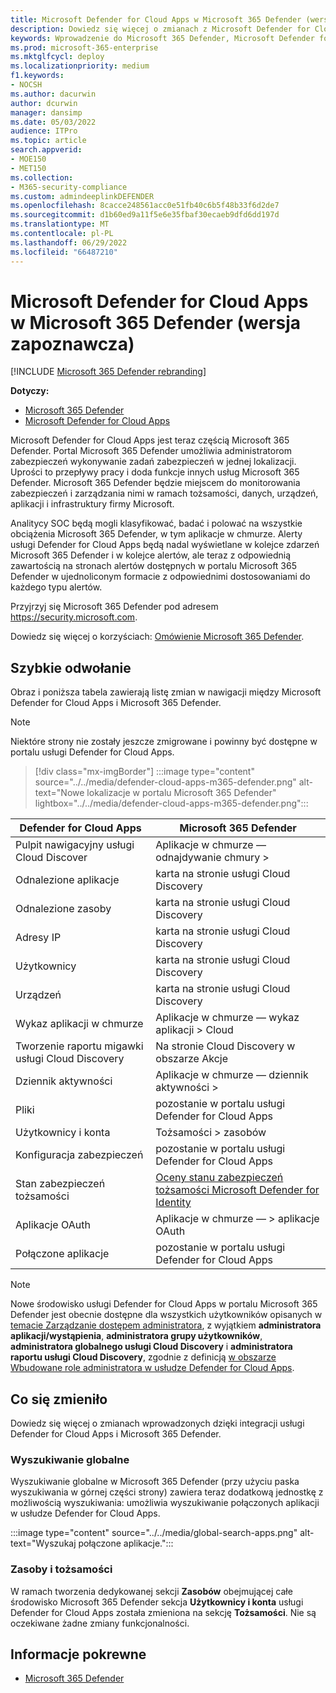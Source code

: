 ```yaml
---
title: Microsoft Defender for Cloud Apps w Microsoft 365 Defender (wersja zapoznawcza)
description: Dowiedz się więcej o zmianach z Microsoft Defender for Cloud Apps na Microsoft 365 Defender
keywords: Wprowadzenie do Microsoft 365 Defender, Microsoft Defender for Cloud Apps
ms.prod: microsoft-365-enterprise
ms.mktglfcycl: deploy
ms.localizationpriority: medium
f1.keywords:
- NOCSH
ms.author: dacurwin
author: dcurwin
manager: dansimp
ms.date: 05/03/2022
audience: ITPro
ms.topic: article
search.appverid:
- MOE150
- MET150
ms.collection:
- M365-security-compliance
ms.custom: admindeeplinkDEFENDER
ms.openlocfilehash: 8cacce248561acc0e51fb40c6b5f48b33f6d2de7
ms.sourcegitcommit: d1b60ed9a11f5e6e35fbaf30ecaeb9dfd6dd197d
ms.translationtype: MT
ms.contentlocale: pl-PL
ms.lasthandoff: 06/29/2022
ms.locfileid: "66487210"
---
```

# <a name="microsoft-defender-for-cloud-apps-in-microsoft-365-defender-preview"></a>Microsoft Defender for Cloud Apps w Microsoft 365 Defender (wersja zapoznawcza)

[!INCLUDE [Microsoft 365 Defender rebranding](../includes/microsoft-defender.md)]

**Dotyczy:**

- [Microsoft 365 Defender](microsoft-365-defender.md)
- [Microsoft Defender for Cloud Apps](/defender-cloud-apps/)

Microsoft Defender for Cloud Apps jest teraz częścią Microsoft 365 Defender. Portal Microsoft 365 Defender umożliwia administratorom zabezpieczeń wykonywanie zadań zabezpieczeń w jednej lokalizacji. Uprości to przepływy pracy i doda funkcje innych usług Microsoft 365 Defender. Microsoft 365 Defender będzie miejscem do monitorowania zabezpieczeń i zarządzania nimi w ramach tożsamości, danych, urządzeń, aplikacji i infrastruktury firmy Microsoft.

Analitycy SOC będą mogli klasyfikować, badać i polować na wszystkie obciążenia Microsoft 365 Defender, w tym aplikacje w chmurze.
Alerty usługi Defender for Cloud Apps będą nadal wyświetlane w kolejce zdarzeń Microsoft 365 Defender i w kolejce alertów, ale teraz z odpowiednią zawartością na stronach alertów dostępnych w portalu Microsoft 365 Defender w ujednoliconym formacie z odpowiednimi dostosowaniami do każdego typu alertów.

Przyjrzyj się Microsoft 365 Defender pod adresem <https://security.microsoft.com>.

Dowiedz się więcej o korzyściach: [Omówienie Microsoft 365 Defender](microsoft-365-defender.md).

## <a name="quick-reference"></a>Szybkie odwołanie

Obraz i poniższa tabela zawierają listę zmian w nawigacji między Microsoft Defender for Cloud Apps i Microsoft 365 Defender.

> [!NOTE]
> Niektóre strony nie zostały jeszcze zmigrowane i powinny być dostępne w portalu usługi Defender for Cloud Apps.

> [!div class="mx-imgBorder"]
> :::image type="content" source="../../media/defender-cloud-apps-m365-defender.png" alt-text="Nowe lokalizacje w portalu Microsoft 365 Defender" lightbox="../../media/defender-cloud-apps-m365-defender.png":::

| Defender for Cloud Apps | Microsoft 365 Defender |
|---------|---------|
| Pulpit nawigacyjny usługi Cloud Discover | Aplikacje w chmurze — odnajdywanie chmury > |
| Odnalezione aplikacje | karta na stronie usługi Cloud Discovery |
| Odnalezione zasoby | karta na stronie usługi Cloud Discovery |
| Adresy IP | karta na stronie usługi Cloud Discovery |
| Użytkownicy | karta na stronie usługi Cloud Discovery |
| Urządzeń | karta na stronie usługi Cloud Discovery |
| Wykaz aplikacji w chmurze |  Aplikacje w chmurze — wykaz aplikacji > Cloud |
| Tworzenie raportu migawki usługi Cloud Discovery | Na stronie Cloud Discovery w obszarze Akcje |
| Dziennik aktywności | Aplikacje w chmurze — dziennik aktywności > |
| Pliki | pozostanie w portalu usługi Defender for Cloud Apps |
| Użytkownicy i konta | Tożsamości > zasobów |
| Konfiguracja zabezpieczeń | pozostanie w portalu usługi Defender for Cloud Apps |
| Stan zabezpieczeń tożsamości | [Oceny stanu zabezpieczeń tożsamości Microsoft Defender for Identity](/defender-for-identity/isp-overview) |
| Aplikacje OAuth | Aplikacje w chmurze — > aplikacje OAuth |
| Połączone aplikacje | pozostanie w portalu usługi Defender for Cloud Apps |

> [!NOTE]
> Nowe środowisko usługi Defender for Cloud Apps w portalu Microsoft 365 Defender jest obecnie dostępne dla wszystkich użytkowników opisanych w [temacie Zarządzanie dostępem administratora](/defender-cloud-apps/manage-admins), z wyjątkiem **administratora aplikacji/wystąpienia**, **administratora grupy użytkowników**, **administratora globalnego usługi Cloud Discovery** i **administratora raportu usługi Cloud Discovery**, zgodnie z definicją [w obszarze Wbudowane role administratora w usłudze Defender for Cloud Apps](/defender-cloud-apps/manage-admins#built-in-admin-roles-in-defender-for-cloud-apps).

## <a name="whats-changed"></a>Co się zmieniło

Dowiedz się więcej o zmianach wprowadzonych dzięki integracji usługi Defender for Cloud Apps i Microsoft 365 Defender.

### <a name="global-search"></a>Wyszukiwanie globalne

Wyszukiwanie globalne w Microsoft 365 Defender (przy użyciu paska wyszukiwania w górnej części strony) zawiera teraz dodatkową jednostkę z możliwością wyszukiwania: umożliwia wyszukiwanie połączonych aplikacji w usłudze Defender for Cloud Apps.

:::image type="content" source="../../media/global-search-apps.png" alt-text="Wyszukaj połączone aplikacje.":::

### <a name="assets-and-identities"></a>Zasoby i tożsamości

W ramach tworzenia dedykowanej sekcji **Zasobów** obejmującej całe środowisko Microsoft 365 Defender sekcja **Użytkownicy i konta** usługi Defender for Cloud Apps została zmieniona na sekcję **Tożsamości**. Nie są oczekiwane żadne zmiany funkcjonalności.

## <a name="related-information"></a>Informacje pokrewne

- [Microsoft 365 Defender](microsoft-365-defender.md)

